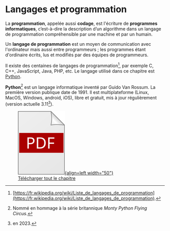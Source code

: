 # Langages et programmation

La **programmation**, appelée aussi **codage**, est l'écriture de **programmes informatiques**, c’est-à-dire la description d’un algorithme dans un langage de programmation compréhensible par une machine et par un humain.

Un **langage de programmation** est un moyen de communication avec l'ordinateur mais aussi entre programmeurs ; les programmes étant d'ordinaire écrits, lus et modifiés par des équipes de programmeurs.

Il existe des centaines de langages de programmation[^0.1], par exemple C, C++, JavaScript, Java, PHP, etc. Le langage utilisé dans ce chapitre est [Python](https://python.org).

**Python**[^0.2] est un langage informatique inventé par Guido Van Rossum. La première version publique date de 1991. Il est multiplateforme (Linux, MacOS, Windows, android, iOS), libre et gratuit, mis à jour régulièrement (version actuelle 3.11[^0.3]).


[^0.1]: [https://fr.wikipedia.org/wiki/Liste_de_langages_de_programmation](https://fr.wikipedia.org/wiki/Liste_de_langages_de_programmation).
[^0.2]: Nommé en hommage à la série britannique *Monty Python Flying Circus*.
[^0.3]: en 2023.

[<figure markdown>![Image title](../assets/icon-pdf.svg){align=left width="50"}<figcaption>Télécharger tout le chapitre</figcaption></figure>](./assets/langages-et-programmation-1.pdf)
